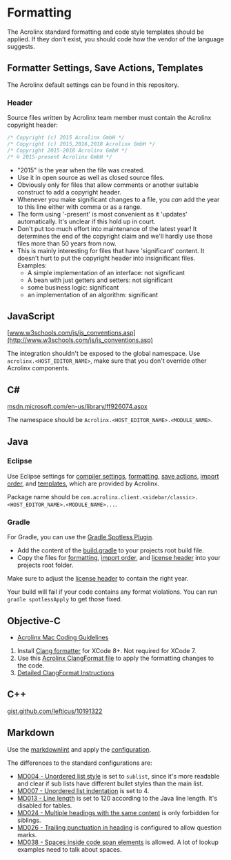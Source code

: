 # Formatting

The Acrolinx standard formatting and code style templates should be applied.
If they don't exist, you should code how the vendor of the language suggests.

## Formatter Settings, Save Actions, Templates

The Acrolinx default settings can be found in this repository.

### Header

Source files written by Acrolinx team member must contain the Acrolinx copyright header:

```java
/* Copyright (c) 2015 Acrolinx GmbH */
/* Copyright (c) 2015,2016,2018 Acrolinx GmbH */
/* Copyright 2015-2018 Acrolinx GmbH */
/* © 2015-present Acrolinx GmbH */
```

* "2015" is the year when the file was created.
* Use it in open source as well as closed source files.
* Obviously only for files that allow comments or another suitable construct to add a copyright header.
* Whenever you make significant changes to a file, you _can_ add the year to this line either with comma or as a range.
* The form using '-present' is most convenient as it 'updates' automatically. It's unclear if this hold up in court.
* Don't put too much effort into maintenance of the latest year!
  It determines the end of the copyright claim and we'll hardly use those files more than 50 years from now.
* This is mainly interesting for files that have 'significant' content.
  It doesn't hurt to put the copyright header into insignificant files. Examples:
    + A simple implementation of an interface: not significant
    + A bean with just getters and setters: not significant
    + some business logic: significant
    + an implementation of an algorithm: significant

## JavaScript

[www.w3schools.com/js/js_conventions.asp](http://www.w3schools.com/js/js_conventions.asp)

The integration shouldn't be exposed to the global namespace.
Use `acrolinx.<HOST_EDITOR_NAME>`, make sure that you don't override other Acrolinx components.

## C\#

[msdn.microsoft.com/en-us/library/ff926074.aspx](https://msdn.microsoft.com/en-us/library/ff926074.aspx)

The namespace should be `Acrolinx.<HOST_EDITOR_NAME>.<MODULE_NAME>`.

## Java

### Eclipse

Use Eclipse settings for [compiler settings](/ide-settings/java/eclipse/acrolinxJavaCompilerPreferences.epf),
[formatting](/ide-settings/java/eclipse/acrolinxJavaSourceFormat.xml),
[save actions](/ide-settings/java/eclipse/acrolinxJavaSourceCleanUp.xml),
[import order](/ide-settings/java/eclipse/eclipse.importorder),
and [templates](/ide-settings/java/eclipse/acrolinxJavaTemplates.xml), which are provided by Acrolinx.

Package name should be `com.acrolinx.client.<sidebar/classic>.<HOST_EDITOR_NAME>.<MODULE_NAME>...`.

### Gradle

For Gradle, you can use the [Gradle Spotless Plugin](https://plugins.gradle.org/plugin/com.diffplug.gradle.spotless).

* Add the content of the [build.gradle](/gradle-spotless-settings/build.gradle) to your projects root build file.
* Copy the files for [formatting](/gradle-spotless-settings/spotless.eclipseformat.xml),
  [import order](/gradle-spotless-settings/spotless.importorder),
  and [license header](/gradle-spotless-settings/spotless.license.java) into your projects root folder.

Make sure to adjust the [license header](/gradle-spotless-settings/spotless.license.java) to contain the right year.

Your build will fail if your code contains any format violations.
You can run `gradle spotlessApply` to get those fixed.

## Objective-C

* [Acrolinx Mac Coding Guidelines](mac-coding-guidelines.md)

1. Install [Clang formatter](https://github.com/travisjeffery/ClangFormat-Xcode/ ) for XCode 8+. Not required for XCode 7.
2. Use this [Acrolinx ClangFormat file](/ide-settings/objective-c/xcode/.clang-format)
   to apply the formatting changes to the code.
3. [Detailed ClangFormat Instructions](https://github.com/travisjeffery/ClangFormat-Xcode/blob/master/README.md)

## C++

[gist.github.com/lefticus/10191322](https://gist.github.com/lefticus/10191322)

## Markdown

Use the [markdownlint](https://github.com/DavidAnson/markdownlint) and apply the [configuration](/.markdownlint.json).

The differences to the standard configurations are:

* [MD004 - Unordered list style](https://github.com/DavidAnson/markdownlint/blob/v0.11.0/doc/Rules.md#md004)
  is set to `sublist`, since it's more readable and clear if sub lists have different bullet styles than the main list.
* [MD007 - Unordered list indentation](https://github.com/DavidAnson/markdownlint/blob/v0.11.0/doc/Rules.md#md007)
  is set to 4.
* [MD013 - Line length](https://github.com/DavidAnson/markdownlint/blob/v0.11.0/doc/Rules.md#md013)
  is set to 120 according to the Java line length. It's disabled for tables.
* [MD024 - Multiple headings with the same content](https://github.com/DavidAnson/markdownlint/blob/v0.11.0/doc/Rules.md#md024)
  is only forbidden for siblings.
* [MD026 - Trailing punctuation in heading](https://github.com/DavidAnson/markdownlint/blob/v0.11.0/doc/Rules.md#md026)
  is configured to allow question marks.
* [MD038 - Spaces inside code span elements](https://github.com/DavidAnson/markdownlint/blob/v0.11.0/doc/Rules.md#md038)
  is allowed. A lot of lookup examples need to talk about spaces.
